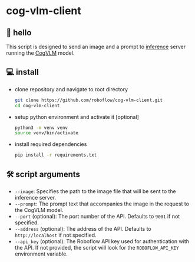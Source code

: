 # cog-vlm-client

## 👋 hello

This script is designed to send an image and a prompt to 
[inference](https://github.com/roboflow/inference) server running the 
[CogVLM](https://github.com/THUDM/CogVLM) model.

## 💻 install

- clone repository and navigate to root directory

    ```bash
    git clone https://github.com/roboflow/cog-vlm-client.git
    cd cog-vlm-client
    ```
  
- setup python environment and activate it [optional]

    ```bash
    python3 -m venv venv
    source venv/bin/activate
    ```
  
- install required dependencies

    ```bash
    pip install -r requirements.txt
    ```

## 🛠️ script arguments

- `--image`: Specifies the path to the image file that will be sent to the inference 
server.
- `--prompt`: The prompt text that accompanies the image in the request to the CogVLM 
model.
- `--port` (optional): The port number of the API. Defaults to `9001` if not specified.
- `--address` (optional): The address of the API. Defaults to `http://localhost` if not
specified.
- `--api_key` (optional): The Roboflow API key used for authentication with the API. If 
not provided, the script will look for the `ROBOFLOW_API_KEY` environment variable.
